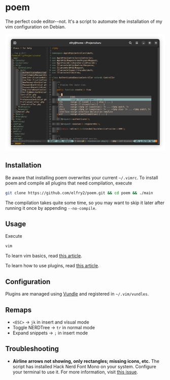 # poem
The perfect code editor--not. It's a script to automate the installation of my vim configuration on Debian.

![A screenshot of the latest version](screenshots/Screenshot%20from%202023-12-18%2004-24-26.png "A screenshot of the latest version")

## Installation
Be aware that installing poem overwrites your current ```~/.vimrc```. To install poem and compile all plugins that need compilation, execute 
```bash
git clone https://github.com/elfry2/poem.git && cd poem && ./main
```
The compilation takes quite some time, so you may want to skip it later after running it once by appending ```--no-compile```.

## Usage
Execute
```bash
vim
```

To learn vim basics, read [this article](https://www.linuxfoundation.org/blog/blog/classic-sysadmin-vim-101-a-beginners-guide-to-vim).

To learn how to use plugins, read [this article](https://opensource.com/article/20/2/how-install-vim-plugins).

## Configuration
Plugins are managed using [Vundle](https://github.com/VundleVim/Vundle.vim) and registered in ```~/.vim/vundles```.

## Remaps 
- ```<ESC>``` -> ```jk``` in insert and visual mode
- Toggle NERDTree -> ```tr``` in normal mode
- Expand snippets -> ```;``` in insert mode

## Troubleshooting
- **Airline arrows not showing, only rectangles; missing icons, etc.** The script has installed Hack Nerd Font Mono on your system. Configure your terminal to use it. For more information, visit [this issue](https://github.com/vim-airline/vim-airline/issues/1688).

